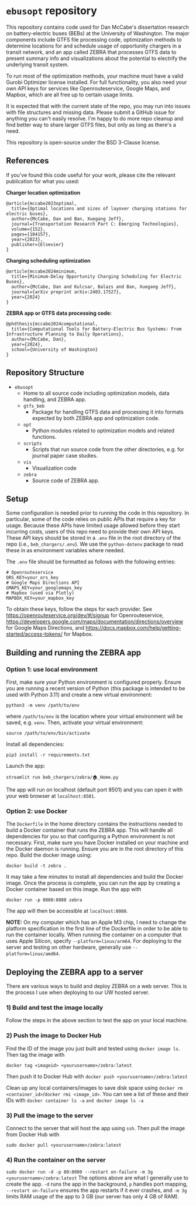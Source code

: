 # `ebusopt` repository
This repository contains code used for Dan McCabe's dissertation research on battery-electric buses (BEBs) at the University of Washington. The major components include GTFS file processing code, optimization methods to determine locations for and schedule usage of opportunity chargers in a transit network, and an app called ZEBRA that processes GTFS data to present summary info and visualizations about the potential to electrify the underlying transit system.

To run most of the optimization methods, your machine must have a valid Gurobi Optimizer license installed. For full functionality, you also need your own API keys for services like Openrouteservice, Google Maps, and Mapbox, which are all free up to certain usage limits.

It is expected that with the current state of the repo, you may run into issues with file structures and missing data. Please submit a GitHub issue for anything you can't easily resolve. I'm happy to do more repo cleanup and find better way to share larger GTFS files, but only as long as there's a need.

This repository is open-source under the BSD 3-Clause license.

## References
If you've found this code useful for your work, please cite the relevant publication for what you used:

**Charger location optimization** 
```
@article{mccabe2023optimal,
  title={Optimal locations and sizes of layover charging stations for electric buses},
  author={McCabe, Dan and Ban, Xuegang Jeff},
  journal={Transportation Research Part C: Emerging Technologies},
  volume={152},
  pages={104157},
  year={2023},
  publisher={Elsevier}
}
```

**Charging scheduling optimization** 
```
@article{mccabe2024minimum,
  title={Minimum-Delay Opportunity Charging Scheduling for Electric Buses},
  author={McCabe, Dan and Kulcsar, Balazs and Ban, Xuegang Jeff},
  journal={arXiv preprint arXiv:2403.17527},
  year={2024}
}
```

**ZEBRA app or GTFS data processing code:** 
```
@phdthesis{mccabe2024computational,
  title={Computational Tools for Battery-Electric Bus Systems: From Infrastructure Planning to Daily Operations},
  author={McCabe, Dan},
  year={2024},
  school={University of Washington}
}
```


## Repository Structure
* `ebusopt`
  * Home to all source code including optimization models, data handling, and ZEBRA app.
  * `gtfs_beb`
    * Package for handling GTFS data and processing it into formats expected by both ZEBRA app and optimization code.
  * `opt`
    * Python modules related to optimization models and related functions.
  * `scripts`
    * Scripts that run source code from the other directories, e.g. for journal paper case studies.
  * `vis`
    * Visualization code
  * `zebra`
    * Source code of ZEBRA app.

## Setup
Some configuration is needed prior to running the code in this repository. In particular, some of the code relies on public APIs that require a key for usage. Because these APIs have limited usage allowed before they start incurring costs, users of this repo need to provide their own API keys. These API keys should be stored in a `.env` file in the root directory of the repo (i.e., `beb_chargers/.env`). We use the `python-dotenv` package to read these in as environment variables where needed.

The `.env` file should be formatted as follows with the following entries:

```
# Openrouteservice
ORS_KEY=your_ors_key
# Google Maps Directions API
GMAPS_KEY=your_googlemaps_key
# Mapbox (used via Plotly)
MAPBOX_KEY=your_mapbox_key
```

To obtain these keys, follow the steps for each provider. See https://openrouteservice.org/dev/#/signup for Openrouteservice, https://developers.google.com/maps/documentation/directions/overview for Google Maps Directions, and https://docs.mapbox.com/help/getting-started/access-tokens/ for Mapbox.

## Building and running the ZEBRA app
### Option 1: use local environment
First, make sure your Python environment is configured properly. Ensure you are running a recent version of Python (this package is intended to be used with Python 3.11) and create a new virtual environment:

`python3 -m venv /path/to/env`

where `/path/to/env` is the location where your virtual environment will be saved, e.g. `venv`. Then, activate your virtual environment:

`source /path/to/env/bin/activate`

Install all dependencies:

`pip3 install -r requirements.txt`

Launch the app:

`streamlit run beb_chargers/zebra/🏠_Home.py`

The app will run on localhost (default port 8501) and you can open it with your web browser at `localhost:8501`.

### Option 2: use Docker
The `Dockerfile` in the home directory contains the instructions needed to build a Docker container that runs the ZEBRA app. This will handle all dependencies for you so that configuring a Python environment is not necessary. First, make sure you have Docker installed on your machine and the Docker daemon is running. Ensure you are in the root directory of this repo. Build the docker image using:

`docker build -t zebra .`

It may take a few minutes to install all dependencies and build the Docker image. Once the process is complete, you can run the app by creating a Docker container based on this image. Run the app with

`docker run -p 8080:8080 zebra`

The app will then be accessible at `localhost:8080`.

**NOTE:** On my computer which has an Apple M3 chip, I need to change the platform specification in the first line of the Dockerfile in order to be able to run the container locally. When running the container on a computer that uses Apple Silicon, specify `--platform=linux/arm64`. For deploying to the server and testing on other hardware, generally use `--platform=linux/amd64`.


## Deploying the ZEBRA app to a server
There are various ways to build and deploy ZEBRA on a web server. This is the process I use when deploying to our UW hosted server.

### 1) Build and test the image locally
Follow the steps in the above section to test the app on your local machine.

### 2) Push the image to Docker Hub
Find the ID of the image you just built and tested using `docker image ls`. Then tag the image with

`docker tag <imageid> <yourusername>/zebra:latest`

Then push it to Docker Hub with
`docker push <yourusername>/zebra:latest`

Clean up any local containers/images to save disk space using `docker rm <container_id>`/`docker rmi <image_id>`. You can see a list of these and their IDs with `docker container ls -a` `and docker image ls -a`

### 3) Pull the image to the server
Connect to the server that will host the app using `ssh`. Then pull the image from Docker Hub with

`sudo docker pull <yourusername>/zebra:latest`

### 4) Run the container on the server
`sudo docker run -d -p 80:8080 --restart on-failure -m 3g <yourusername>/zebra:latest`
The options above are what I generally use to create the app. `-d` runs the app in the background, `p` handles port mapping, `--restart on-failure` ensures the app restarts if it ever crashes, and `-m 3g` limits RAM usage of the app to 3 GB (our server has only 4 GB of RAM).

